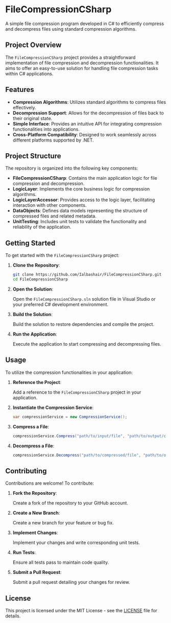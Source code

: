 # FileCompressionCSharp

A simple file compression program developed in C# to efficiently compress and decompress files using standard compression algorithms.

## Project Overview

The `FileCompressionCSharp` project provides a straightforward implementation of file compression and decompression functionalities. It aims to offer an easy-to-use solution for handling file compression tasks within C# applications.

## Features

- **Compression Algorithms**: Utilizes standard algorithms to compress files effectively.
- **Decompression Support**: Allows for the decompression of files back to their original state.
- **Simple Interface**: Provides an intuitive API for integrating compression functionalities into applications.
- **Cross-Platform Compatibility**: Designed to work seamlessly across different platforms supported by .NET.

## Project Structure

The repository is organized into the following key components:

- **FileCompressionCSharp**: Contains the main application logic for file compression and decompression.
- **LogicLayer**: Implements the core business logic for compression algorithms.
- **LogicLayerAccessor**: Provides access to the logic layer, facilitating interaction with other components.
- **DataObjects**: Defines data models representing the structure of compressed files and related metadata.
- **UnitTesting**: Includes unit tests to validate the functionality and reliability of the application.

## Getting Started

To get started with the `FileCompressionCSharp` project:

1. **Clone the Repository**:

   ```bash
   git clone https://github.com/Ialbashair/FileCompressionCSharp.git
   cd FileCompressionCSharp
   ```

2. **Open the Solution**:

   Open the `FileCompressionCSharp.sln` solution file in Visual Studio or your preferred C# development environment.

3. **Build the Solution**:

   Build the solution to restore dependencies and compile the project.

4. **Run the Application**:

   Execute the application to start compressing and decompressing files.

## Usage

To utilize the compression functionalities in your application:

1. **Reference the Project**:

   Add a reference to the `FileCompressionCSharp` project in your application.

2. **Instantiate the Compression Service**:

   ```csharp
   var compressionService = new CompressionService();
   ```

3. **Compress a File**:

   ```csharp
   compressionService.Compress("path/to/input/file", "path/to/output/compressedfile");
   ```

4. **Decompress a File**:

   ```csharp
   compressionService.Decompress("path/to/compressed/file", "path/to/output/decompressedfile");
   ```

## Contributing

Contributions are welcome! To contribute:

1. **Fork the Repository**:

   Create a fork of the repository to your GitHub account.

2. **Create a New Branch**:

   Create a new branch for your feature or bug fix.

3. **Implement Changes**:

   Implement your changes and write corresponding unit tests.

4. **Run Tests**:

   Ensure all tests pass to maintain code quality.

5. **Submit a Pull Request**:

   Submit a pull request detailing your changes for review.

## License

This project is licensed under the MIT License - see the [LICENSE](LICENSE) file for details.
